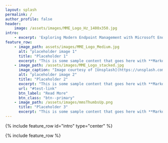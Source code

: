 ```yaml
---
layout: splash
permalink: /
author_profile: false
header:
    image: /assets/images/MME_Logo_Hz_1400x350.jpg
intro: 
    - excerpt: 'Exploring Modern Endpoint Management with Microsoft Endpoint Manager, Azure, and more.'
feature_row:
    - image_path: assets/images/MME_Logo_Medium.jpg
      alt: "placeholder image 1"
      title: "Placeholder 1"
      excerpt: "This is some sample content that goes here with **Markdown** formatting."
    - image_path: /assets/images/MME_Logo_stacked.jpg
      image_caption: "Image courtesy of [Unsplash](https://unsplash.com/)"
      alt: "placeholder image 2"
      title: "Placeholder 2"
      excerpt: "This is some sample content that goes here with **Markdown** formatting."
      url: "#test-link"
      btn_label: "Read More"
      btn_class: "btn--primary"
    - image_path: /assets/images/mmsThumbsUp.png
      title: "Placeholder 3"
      excerpt: "This is some sample content that goes here with **Markdown** formatting."
---
```


{% include feature_row id="intro" type="center" %}

{% include feature_row %}